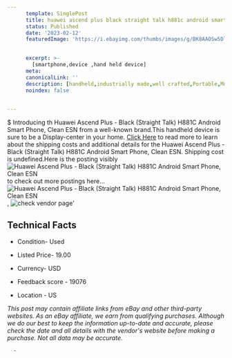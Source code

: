 ```yaml
---
      template: SinglePost
      title: huawei ascend plus black straight talk h881c android smart phone clean esn
      status: Published
      date: '2023-02-12'
      featuredImage: 'https://i.ebayimg.com/thumbs/images/g/BK8AAOSw5DlfnzYL/s-l225.jpg'
       

      excerpt: >-
        [smartphone,device ,hand held device]
      meta:
      canonicalLink: ''
      description: [handheld,industrially made,well crafted,Portable,Mobile,Compact,Convenient,Lightweight,Maneuverable,Man-portable,Miniature,Carriable,Hand-held,Light,Holdable,Transportable,Mobile device,Pocket-sized,On-the-go,Wireless,Cordless,Compact size,Convenient size, smartphone,device ,hand held device]
      noindex: false
      

---
```

$
      Introducing th Huawei Ascend Plus - Black (Straight Talk) H881C Android Smart Phone, Clean ESN from a well-known brand.This handheld device  is sure to be a Display-center in your home. [Click Here](https://www.ebay.com/itm/193754979861?hash=item2d1cb25e15%3Ag%3ABK8AAOSw5DlfnzYL&mkevt=1&mkcid=1&mkrid=711-53200-19255-0&campid=%253CePNCampaignId%253E&customid=%253CreferenceId%253E&toolid=10049) to read more to learn about the shipping costs and additional details for the Huawei Ascend Plus - Black (Straight Talk) H881C Android Smart Phone, Clean ESN. Shipping cost is undefined.Here is the posting visibly ![Huawei Ascend Plus - Black (Straight Talk) H881C Android Smart Phone, Clean ESN](https://i.ebayimg.com/thumbs/images/g/BK8AAOSw5DlfnzYL/s-l225.jpg) to check out more postings here... ![Huawei Ascend Plus - Black (Straight Talk) H881C Android Smart Phone, Clean ESN](https://i.ebayimg.com/images/g/BK8AAOSw5DlfnzYL/s-l1600.jpg), ![check vendor page](https://origin-galleryplus.ebayimg.com/ws/web/193754979861_2_0_1/225x225.jpg,https://origin-galleryplus.ebayimg.com/ws/web/193754979861_3_0_1/225x225.jpg,https://origin-galleryplus.ebayimg.com/ws/web/193754979861_4_0_1/225x225.jpg,https://origin-galleryplus.ebayimg.com/ws/web/193754979861_5_0_1/225x225.jpg,https://origin-galleryplus.ebayimg.com/ws/web/193754979861_6_0_1/225x225.jpg,https://origin-galleryplus.ebayimg.com/ws/web/193754979861_7_0_1/225x225.jpg)'

      

 ## Technical Facts 



     
      

 - Condition- Used 


      

 - Listed Price- 19.00 


      

 - Currency- USD 


      

 - Feedback score - 19076 


      

 - Location - US 


      
      

 *_This post may contain affiliate links from eBay and other third-party websites. As an eBay affiliate, we earn from qualifying purchases. Although we do our best to keep the information up-to-date and accurate, please check the date and all details with the vendor's website before making a purchase. Not all data may be accurate._*




      -
